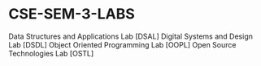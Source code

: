 # CSE-SEM-3-LABS
Data Structures and Applications Lab [DSAL]
Digital Systems and Design Lab [DSDL]
Object Oriented Programming Lab [OOPL]
Open Source Technologies Lab [OSTL]
